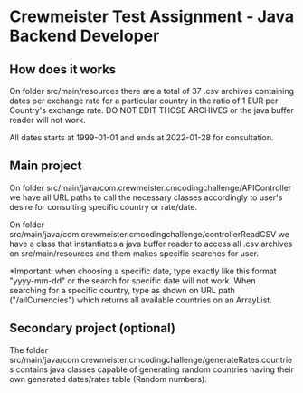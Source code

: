 # Crewmeister Test Assignment - Java Backend Developer

## How does it works
 On folder src/main/resources there are a total of 37 .csv archives containing dates per exchange rate for a particular
country in the ratio of 1 EUR per Country's exchange rate. DO NOT EDIT THOSE ARCHIVES or the java buffer reader will not work.

All dates starts at 1999-01-01 and ends at 2022-01-28 for consultation.

## Main project
 On folder src/main/java/com.crewmeister.cmcodingchallenge/APIController we have all URL paths to call the necessary classes
accordingly to user's desire for consulting specific country or rate/date.

 On folder src/main/java/com.crewmeister.cmcodingchallenge/controllerReadCSV we have a class that instantiates a java
buffer reader to access all .csv archives on src/main/resources and them makes specific searches for user.

*Important: when choosing a specific date, type exactly like this format "yyyy-mm-dd" or the search for specific date will not work.
When searching for a specific country, type as shown on URL path ("/allCurrencies") which returns all available countries
on an ArrayList<String>.

## Secondary project (optional)
 The folder src/main/java/com.crewmeister.cmcodingchallenge/generateRates.countries contains java classes capable of 
generating random countries having their own generated dates/rates table (Random numbers).
